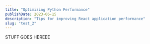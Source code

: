 ```yaml
---
title: "Optimizing Python Performance"
publishDate: 2023-06-15
description: "Tips for improving React application performance"
slug: "test_2"
---
```


STUFF GOES HEREEE